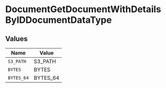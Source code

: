# DocumentGetDocumentWithDetailsByIDDocumentDataType


## Values

| Name       | Value      |
| ---------- | ---------- |
| `S3_PATH`  | S3_PATH    |
| `BYTES`    | BYTES      |
| `BYTES_64` | BYTES_64   |